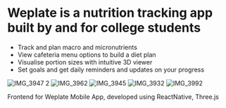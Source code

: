 # Weplate is a nutrition tracking app built by and for college students
- Track and plan macro and micronutrients
- View cafeteria menu options to build a diet plan
- Visualise portion sizes with intuitive 3D viewer
- Set goals and get daily reminders and updates on your progress
  
![IMG_3947 2](https://github.com/user-attachments/assets/d4ae52f5-7286-4c7d-b54e-b69271476a4a)
![IMG_3962](https://github.com/user-attachments/assets/80d2221e-f26f-4513-9a36-293c0c45d569)
![IMG_3945](https://github.com/user-attachments/assets/8db5f7b9-f2a4-4c1d-be98-7604c7dadb0d)
![IMG_3932](https://github.com/user-attachments/assets/c4bc33b8-4bf1-417a-a1eb-0bfbfe581cde)
![IMG_3992](https://github.com/user-attachments/assets/fb165221-44c6-4fa7-aefc-93133d8661ea)

Frontend for Weplate Mobile App, developed using ReactNative, Three.js
